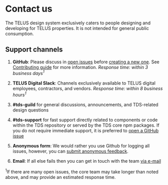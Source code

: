 # Contact us

The TELUS design system exclusively caters to people designing and developing for TELUS properties.
It is not intended for general public consumption.

## Support channels

1. **GitHub**: Please discuss in [open issues](https://github.com/telusdigital/tds/issues) before [creating a new one](https://github.com/telusdigital/tds/issues/new). See [Contributing guide](contributing/contributing.md#how-to) for more information. _Response time: within 3 business days<sup>1</sup>_

2. **TELUS Digital Slack**: Channels exclusively available to TELUS digital employees, contractors, and vendors. _Response time: within 8 business hours<sup>1</sup>_

3. **#tds-guild** for general discussions, announcements, and TDS-related design questions

4. **#tds-support** for fast support directly related to components or code within the TDS repository or served by the TDS core npm packages. If you do not require immediate support, it is preferred to [open a GitHub issue](contributing/contributing.md#1-submit-issue)

5. **Anonymous form**: We would rather you use Github for logging all issues, however, you can [submit anonymous feedback](https://goo.gl/forms/8g8n7BMjvLJN7bDr1).

6. **Email**: If all else fails then you can get in touch with the team [via e-mail](n6k7q6p0r9m4c1l4@telusdigital.slack.com)

<sup>1</sup>If there are many open issues, the core team may take longer than noted above,
and may provide an estimated response time.
